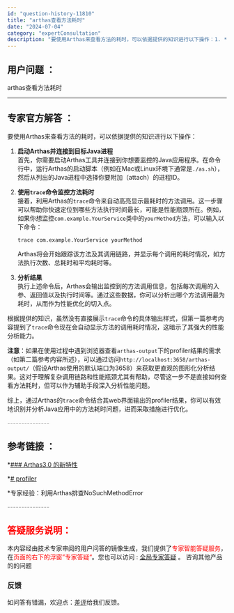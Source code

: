 ```yaml
---
id: "question-history-11810"
title: "arthas查看方法耗时"
date: "2024-07-04"
category: "expertConsultation"
description: "要使用Arthas来查看方法的耗时，可以依据提供的知识进行以下操作：1. **启动Arthas并连接到目标Java进程**     首先，你需要启动Arthas工具并连接到你想要监控的Java应用程序。在命令行中，运行Arthas的启动脚本（例如在Mac或Linux环境下通常是`./as.sh`），"
---
```


## 用户问题 ：

arthas查看方法耗时

---

## 专家官方解答 ：

要使用Arthas来查看方法的耗时，可以依据提供的知识进行以下操作：

1. **启动Arthas并连接到目标Java进程**  
   首先，你需要启动Arthas工具并连接到你想要监控的Java应用程序。在命令行中，运行Arthas的启动脚本（例如在Mac或Linux环境下通常是`./as.sh`），然后从列出的Java进程中选择你要附加（attach）的进程ID。

2. **使用`trace`命令监控方法耗时**  
   接着，利用Arthas的`trace`命令来自动高亮显示最耗时的方法调用。这一步骤可以帮助你快速定位到哪些方法执行时间最长，可能是性能瓶颈所在。例如，如果你想监控`com.example.YourService`类中的`yourMethod`方法，可以输入以下命令：

   ```
   trace com.example.YourService yourMethod
   ```

   Arthas将会开始跟踪该方法及其调用链路，并显示每个调用的耗时情况，如方法执行次数、总耗时和平均耗时等。

3. **分析结果**  
   执行上述命令后，Arthas会输出监控到的方法调用信息，包括每次调用的入参、返回值以及执行时间等。通过这些数据，你可以分析出哪个方法调用最为耗时，从而作为性能优化的切入点。

根据提供的知识，虽然没有直接展示`trace`命令的具体输出样式，但第一篇参考内容提到了`trace`命令现在会自动显示方法的调用耗时情况，这暗示了其强大的性能分析能力。

**注意**：如果在使用过程中遇到浏览器查看`arthas-output`下的profiler结果的需求（如第二篇参考内容所述），可以通过访问`http://localhost:3658/arthas-output/`（假设Arthas使用的默认端口为3658）来获取更直观的图形化分析结果。这对于理解复杂调用链路和性能瓶颈尤其有帮助，尽管这一步不是直接如何查看方法耗时，但可以作为辅助手段深入分析性能问题。

综上，通过Arthas的`trace`命令结合其web界面输出的profiler结果，你可以有效地识别并分析Java应用中的方法耗时问题，进而采取措施进行优化。

<font color="#949494">---------------</font>

## 参考链接 ：

\*[### Arthas3.0 的新特性](https://github.com/alibaba/arthas/tree/master/site/docs/doc/arthas3.md)

\*[# profiler](https://github.com/alibaba/arthas/tree/master/site/docs/doc/profiler.md)

\*专家经验：利用Arthas排查NoSuchMethodError

<font color="#949494">---------------</font>

## <font color="#FF0000">答疑服务说明：</font>

本内容经由技术专家审阅的用户问答的镜像生成，我们提供了<font color="#FF0000">专家智能答疑服务</font>，在<font color="#FF0000">页面的右下的浮窗”专家答疑“</font>。您也可以访问 : [全局专家答疑](https://answer.opensource.alibaba.com/docs/intro) 。 咨询其他产品的的问题

### 反馈

如问答有错漏，欢迎点：[差评](https://ai.nacos.io/user/feedbackByEnhancerGradePOJOID?enhancerGradePOJOId=16057)给我们反馈。
